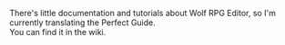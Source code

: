 There's little documentation and tutorials about Wolf RPG Editor, so I'm currently translating the Perfect Guide.
<br>You can find it in the wiki.
